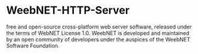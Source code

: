 # WeebNET-HTTP-Server
 free and open-source cross-platform web server software, released under the terms of WebNET License 1.0. WeebNET is developed and maintained by an open community of developers under the auspices of the WeebNET Software Foundation.
